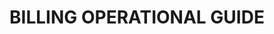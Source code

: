 ---
sidebar_position: 8
id: billingog
title: BILLING OPERATIONAL GUIDE
sidebar_label: BILLING OPERATIONAL GUIDE
toc_max_heading_level: 4
hide_title: true
tags: [billing, credit note, inovice, CN]
---